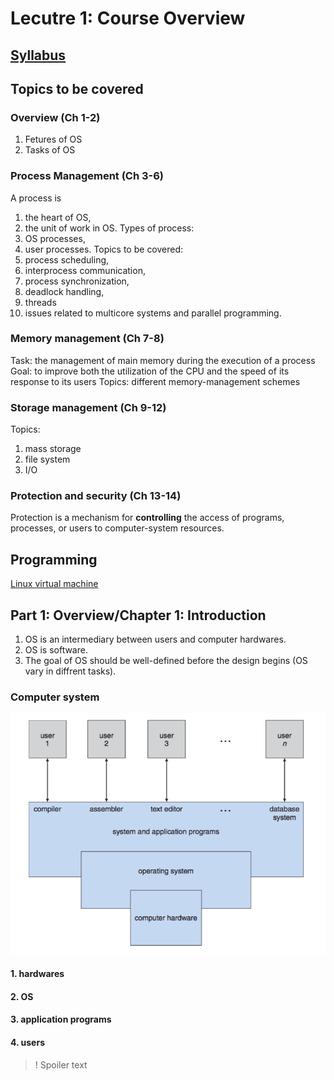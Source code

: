 # Lecutre 1: Course Overview

## [Syllabus](https://www.google.com)
## Topics to be covered
### Overview (Ch 1-2)
1. Fetures of OS
2. Tasks of OS
### Process Management (Ch 3-6)
A process is
1. the heart of OS,
2. the unit of work in OS.
Types of process:
1. OS processes,
2. user processes.
Topics to be covered:
1. process scheduling, 
2. interprocess communication, 
3. process synchronization,
4. deadlock handling,
5. threads
6. issues related to multicore systems and parallel programming.
### Memory management (Ch 7-8)
Task: the management of main memory during the execution of a process
Goal: to improve both the utilization of the CPU and the speed of its response to its users
Topics: different memory-management schemes
### Storage management (Ch 9-12)
Topics:
1. mass storage
2. file system
3. I/O
### Protection and security (Ch 13-14)
Protection is a mechanism for **controlling** the access of programs, processes, or users to computer-system resources.

## Programming
[Linux virtual machine](http://people.westminstercollege.edu/faculty/ggagne/osc/vm/index.html)


## Part 1: Overview/Chapter 1: Introduction
1. OS is an intermediary between users and computer hardwares.
2. OS is software.
3. The goal of OS should be well-defined before the design begins (OS vary in diffrent tasks).
### Computer system
![](../Images/Fig1.1.png)
#### 1. hardwares
#### 2. OS
#### 3. application programs
#### 4. users

>! Spoiler text

